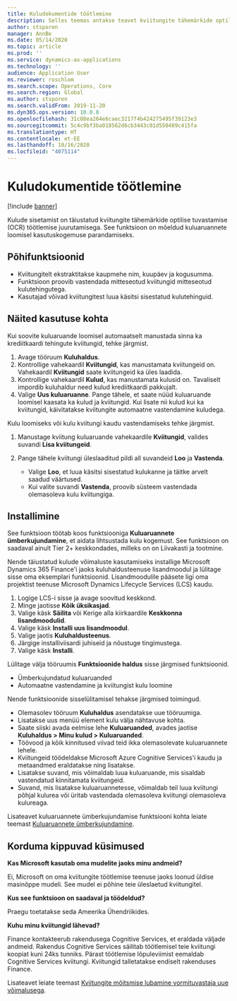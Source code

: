 ```yaml
---
title: Kuludokumentide töötlemine
description: Selles teemas antakse teavet kviitungite tähemärkide optilise tuvastamise (OCR) töötlemise kohta. See funktsioon on mõeldud rakenduses Microsoft Dynamics 365 Finance kuluaruannete loomisel kasutuskogemuse parandamiseks.
author: stsporen
manager: AnnBe
ms.date: 05/14/2020
ms.topic: article
ms.prod: ''
ms.service: dynamics-ax-applications
ms.technology: ''
audience: Application User
ms.reviewer: roschlom
ms.search.scope: Operations, Core
ms.search.region: Global
ms.author: stsporen
ms.search.validFrom: 2019-11-20
ms.dyn365.ops.version: 10.0.8
ms.openlocfilehash: 31c08ea264e6caec3217f4b424275495f39123e3
ms.sourcegitcommit: 5c4c9bf3ba018562d6cb3443c01d550489c415fa
ms.translationtype: HT
ms.contentlocale: et-EE
ms.lasthandoff: 10/16/2020
ms.locfileid: "4075114"
---
```

# <a name="expense-receipt-processing"></a>Kuludokumentide töötlemine

[!include [banner](../includes/banner.md)]

Kulude sisetamist on täiustatud kviitungite tähemärkide optilise tuvastamise (OCR) töötlemise juurutamisega. See funktsioon on mõeldud kuluaruannete loomisel kasutuskogemuse parandamiseks.

## <a name="key-features"></a>Põhifunktsioonid

- Kviitungitelt ekstraktitakse kaupmehe nim, kuupäev ja kogusumma.
- Funktsioon proovib vastendada mitteseotud kviitungid mitteseotud kulutehingutega.
- Kasutajad võivad kviitungitest luua käsitsi sisestatud kulutehinguid.

## <a name="usage-examples"></a>Näited kasutuse kohta

Kui soovite kuluaruande loomisel automaatselt manustada sinna ka krediitkaardi tehingute kviitungid, tehke järgmist.

  1. Avage tööruum **Kuluhaldus**.
  2. Kontrollige vahekaardil **Kviitungid**, kas manustamata kviitungeid on. Vahekaardil **Kviitungid** saate kviitungeid ka üles laadida.
  3. Kontrollige vahekaardil **Kulud**, kas manustamata kulusid on. Tavaliselt impordib kuluhaldur need kulud krediitkaardi pakkujalt.
  4. Valige **Uus kuluaruanne**. Pange tähele, et saate nüüd kuluaruande loomisel kaasata ka kulud ja kviitungid. Kui lisate nii kulud kui ka kviitungid, käivitatakse kviitungite automaatne vastendamine kuludega.

Kulu loomiseks või kulu kviitungi kaudu vastendamiseks tehke järgmist.

  1. Manustage kviitung kuluaruande vahekaardile **Kviitungid**, valides suvandi **Lisa kviitungeid**.
  2. Pange tähele kviitungi üleslaaditud pildi all suvandeid **Loo** ja **Vastenda**.

      - Valige **Loo**, et luua käsitsi sisestatud kulukanne ja täitke arvelt saadud väärtused.
      - Kui valite suvandi **Vastenda**, proovib süsteem vastendada olemasoleva kulu kviitungiga.

## <a name="installation"></a>Installimine

See funktsioon töötab koos funktsiooniga **Kuluaruannete ümberkujundamine**, et aidata lihtsustada kulu kogemust. See funktsioon on saadaval ainult Tier 2+ keskkondades, milleks on on Liivakasti ja tootmine.

Nende täiustatud kulude võimaluste kasutamiseks installige Microsoft Dynamics 365 Finance'i jaoks kuluhaldusteenuse lisandmoodul ja lülitage sisse oma eksemplari funktsioonid. Lisandmoodulile pääsete ligi oma projektist teenuse Microsoft Dynamics Lifecycle Services (LCS) kaudu.

1. Logige LCS-i sisse ja avage soovitud keskkond.
2. Minge jaotisse **Kõik üksikasjad**.
3. Valige käsk **Säilita** või Kerige alla kiirkaardile **Keskkonna lisandmoodulid**.
4. Valige käsk **Installi uus lisandmoodul**.
5. Valige jaotis **Kuluhaldusteenus**.
6. Järgige installiviisardi juhiseid ja nõustuge tingimustega.
7. Valige käsk **Installi**.

Lülitage välja tööruumis **Funktsioonide haldus** sisse järgmised funktsioonid.

- Ümberkujundatud kuluaruanded
- Automaatne vastendamine ja kviitungist kulu loomine

Nende funktsioonide sisselülitamisel tehakse järgmised toimingud.

- Olemasolev tööruum **Kuluhaldus** asendatakse uue tööruumiga.
- Lisatakse uus menüü element kulu välja nähtavuse kohta.
- Saate siiski avada eelmise lehe **Kuluaruanded**, avades jaotise **Kuluhaldus > Minu kulud > Kuluaruanded**.
- Töövood ja kõik kinnitused viivad teid ikka olemasolevate kuluaruannete lehele.
- Kviitungeid töödeldakse Microsoft Azure Cognitive Services'i kaudu ja metaandmed eraldatakse ning lisatakse.
- Lisatakse suvand, mis võimaldab luua kuluaruande, mis sisaldab vastendatud kinnitamata kviitungeid.
- Suvand, mis lisatakse kuluaruannetesse, võimaldab teil luua kviitungi põhjal kulurea või üritab vastendada olemasoleva kviitungi olemasoleva kulureaga.

Lisateavet kuluaruannete ümberkujundamise funktsiooni kohta leiate teemast [Kuluaruannete ümberkujundamine](ExpenseWorkspaceNew.md).

## <a name="frequently-asked-questions"></a>Korduma kippuvad küsimused

**Kas Microsoft kasutab oma mudelite jaoks minu andmeid?**

Ei, Microsoft on oma kviitungite töötlemise teenuse jaoks loonud üldise masinõppe mudeli. See mudel ei põhine teie üleslaetud kviitungitel.

**Kus see funktsioon on saadaval ja töödeldud?**

Praegu toetatakse seda Ameerika Ühendriikides.

**Kuhu minu kviitungid lähevad?**

Finance kontakteerub rakendusega Cognitive Services, et eraldada väljade andmeid. Rakendus Cognitive Services säilitab töötlemisel teie kviitungi koopiat kuni 24ks tunniks. Pärast töötlemise lõpuleviimist eemaldab Cognitive Services kviitungi. Kviitungid talletatakse endiselt rakenduses Finance.

Lisateavet leiate teemast [Kviitungite mõitsmise lubamine vormituvastaja uue võimalusega](https://azure.microsoft.com/blog/enable-receipt-understanding-with-form-recognizer-s-new-capability/).
